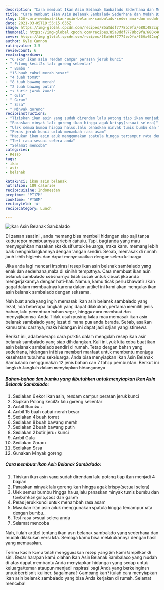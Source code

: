 ```yaml
---
description: "Cara membuat Ikan Asin Belanak Sambalado Sederhana dan Mudah Dibuat"
title: "Cara membuat Ikan Asin Belanak Sambalado Sederhana dan Mudah Dibuat"
slug: 238-cara-membuat-ikan-asin-belanak-sambalado-sederhana-dan-mudah-dibuat
date: 2021-03-05T19:55:15.635Z
image: https://img-global.cpcdn.com/recipes/85a8ddf7778bc9fa/680x482cq70/ikan-asin-belanak-sambalado-foto-resep-utama.jpg
thumbnail: https://img-global.cpcdn.com/recipes/85a8ddf7778bc9fa/680x482cq70/ikan-asin-belanak-sambalado-foto-resep-utama.jpg
cover: https://img-global.cpcdn.com/recipes/85a8ddf7778bc9fa/680x482cq70/ikan-asin-belanak-sambalado-foto-resep-utama.jpg
author: Kyle Cannon
ratingvalue: 3.5
reviewcount: 6
recipeingredient:
- "6 ekor ikan asin rendam campur perasan jeruk kunci"
- " Potong kecil2x lalu goreng sebentar"
- " Bumbu "
- "15 buah cabai merah besar"
- "4 buah tomat"
- "8 buah bawang merah"
- "2 buah bawang putih"
- "2 butir jeruk kunci"
- " Gula"
- " Garam"
- " Sasa"
- " Minyak goreng"
recipeinstructions:
- "Tiriskan ikan asin yang sudah direndam lalu potong tiap ikan menjadi 4 bagian"
- "Panaskan minyak lalu goreng ikan hingga agak krispy(sesuai selera)"
- "Ulek semua bumbu hingga halus,lalu panaskan minyak tumis bumbu dan tambahkan gula,sasa dan garam"
- "Peras jeruk kunci untuk menambah rasa asam"
- "Masukan ikan asin aduk menggunakan spatula hingga tercampur rata dengan bumbu.."
- "Test rasa sesuai selera anda"
- "Selamat mencoba"
categories:
- Resep
tags:
- ikan
- asin
- belanak

katakunci: ikan asin belanak 
nutrition: 189 calories
recipecuisine: Indonesian
preptime: "PT17M"
cooktime: "PT58M"
recipeyield: "4"
recipecategory: Lunch

---
```



![Ikan Asin Belanak Sambalado](https://img-global.cpcdn.com/recipes/85a8ddf7778bc9fa/680x482cq70/ikan-asin-belanak-sambalado-foto-resep-utama.jpg)

Di zaman  saat ini , anda memang bisa membeli hidangan siap saji tanpa kudu repot membuatnya terlebih dahulu. Tapi, bagi anda yang mau menyuguhkan masakan eksklusif untuk keluarga, maka kamu memang lebih baik menghidangkannya dengan tangan sendiri. Sebab, memasak di rumah jauh lebih higienis dan dapat menyesuaikan dengan selera keluarga.

Jika anda lagi mencari inspirasi resep ikan asin belanak sambalado yang enak dan sederhana,maka di sinilah tempatnya. Cara membuat ikan asin belanak sambalado  sebenarnya tidak susah untuk dibuat jika anda mengerjakannya dengan hati-hati. Namun, kamu tidak perlu khawatir akan gagal dalam membuatnya 
karena dalam artikel ini kami akan mengulas ikan asin belanak sambalado dengan seksama.  



Nah buat anda yang ingin memasak ikan asin belanak sambalado yang lezat, ada beberapa langkah yang dapat dilakukan, pertama memilih jenis bahan, lalu penentuan bahan segar, hingga cara membuat dan menyajikannya. Anda Tidak usah pusing kalau mau memasak ikan asin belanak sambalado yang lezat di mana pun anda berada. Sebab, asalkan kamu  tahu caranya, maka hidangan ini dapat jadi sajian yang istimewa.

Berikut ini, ada beberapa cara praktis  dalam mengolah resep ikan asin belanak sambalado yang siap dihidangkan. Kali ini, yuk kita coba buat ikan asin belanak sambalado sendiri di rumah. Tetap dengan bahan yang sederhana, hidangan ini bisa memberi manfaat untuk membantu menjaga kesehatan tubuhmu sekeluarga. Anda bisa menyiapkan Ikan Asin Belanak Sambalado menggunakan 12 jenis bahan dan 7 tahap pembuatan. Berikut ini langkah-langkah dalam menyiapkan hidangannya.

<!--inarticleads1-->

##### Bahan-bahan dan bumbu yang dibutuhkan untuk menyiapkan Ikan Asin Belanak Sambalado:

1. Sediakan 6 ekor ikan asin, rendam campur perasan jeruk kunci
1. Siapkan  Potong kecil2x lalu goreng sebentar
1. Ambil  Bumbu :
1. Ambil 15 buah cabai merah besar
1. Sediakan 4 buah tomat
1. Sediakan 8 buah bawang merah
1. Sediakan 2 buah bawang putih
1. Sediakan 2 butir jeruk kunci
1. Ambil  Gula
1. Sediakan  Garam
1. Sediakan  Sasa
1. Gunakan  Minyak goreng




<!--inarticleads2-->

##### Cara membuat Ikan Asin Belanak Sambalado:

1. Tiriskan ikan asin yang sudah direndam lalu potong tiap ikan menjadi 4 bagian
1. Panaskan minyak lalu goreng ikan hingga agak krispy(sesuai selera)
1. Ulek semua bumbu hingga halus,lalu panaskan minyak tumis bumbu dan tambahkan gula,sasa dan garam
1. Peras jeruk kunci untuk menambah rasa asam
1. Masukan ikan asin aduk menggunakan spatula hingga tercampur rata dengan bumbu..
1. Test rasa sesuai selera anda
1. Selamat mencoba




Nah, itulah artikel tentang  ikan asin belanak sambalado  yang sederhana dan mudah dilakukan versi kita. Semoga kamu bisa melakukannya dengan hasil yang memuaskan. 

Terima kasih kamu telah menggunakan resep yang tim kami tampilkan di sini. Besar harapan kami, olahan  Ikan Asin Belanak Sambalado yang mudah di atas dapat membantu Anda menyiapkan hidangan yang sedap untuk keluarga/teman ataupun menjadi inspirasi bagi Anda yang berkeinginan untuk berbisnis kuliner. Bagaimana? Gampang kan? Itulah cara menyiapkan ikan asin belanak sambalado yang bisa Anda kerjakan di rumah. Selamat mencoba!

